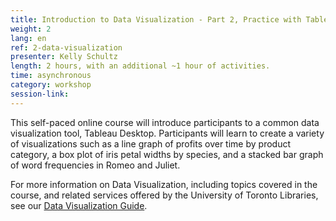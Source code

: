 ```yaml
---
title: Introduction to Data Visualization - Part 2, Practice with Tableau
weight: 2
lang: en
ref: 2-data-visualization
presenter: Kelly Schultz
length: 2 hours, with an additional ~1 hour of activities.
time: asynchronous
category: workshop
session-link:
---
```

This self-paced online course will introduce participants to a common data visualization tool, Tableau Desktop. Participants will learn to create a variety of visualizations such as a line graph of profits over time by product category, a box plot of iris petal widths by species, and a stacked bar graph of word frequencies in Romeo and Juliet.<!--more-->

For more information on Data Visualization, including topics covered in the course, and related services offered by the University of Toronto Libraries, see our [Data Visualization Guide](https://mdl.library.utoronto.ca/dataviz/getting-started).
